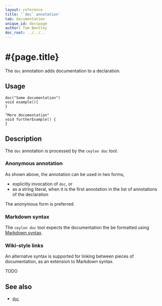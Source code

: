 ```yaml
---
layout: reference
title: '`doc` annotation'
tab: documentation
unique_id: docspage
author: Tom Bentley
doc_root: ../../..
---
```


# #{page.title}

The `doc` annotation adds documentation to a declaration.

## Usage

    doc("Some documentation")
    void example(){
    }
    
    "More documentation"
    void furtherExample() {
    }

## Description

The `doc` annotation is processed by the `ceylon doc` tool.

### Anonymous annotation

As shown above, the annotation can be used in two forms, 

* explicitly invocation of `doc`, or
* as a string literal, when it is the first annotation 
  in the list of annotations of the declaration

The anonymous form is preferred.

### Markdown syntax

The `ceylon doc` tool expects the documentation the be formatted using 
[Markdown syntax](http://daringfireball.net/projects/markdown/syntax).

### Wiki-style links

An alternatve syntax is supported for linking between pieces of documentation, 
as an extension to Markdown syntax.

TODO

## See also

* [`doc`](#{site.urls.apidoc_current}/#doc)

